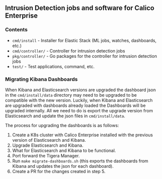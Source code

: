 ## Intrusion Detection jobs and software for Calico Enterprise

### Contents
  * `cmd/install` - Installer for Elastic Stack (ML jobs, watches, dashboards, etc.)
  * `cmd/controller/` - Controller for intrusion detection jobs
  * `pkg/controller/` - Go packages for the controller for intrusion detection jobs
  * `test/` - Test applications, command, etc.

### Migrating Kibana Dashboards
When Kibana and Elasticsearch versions are upgraded the dashboard json in the `cmd/install/data` directory may need to be upgraded to
be compatible with the new version. Luckily, when Kibana and Elasticsearch are upgraded with dashboards already loaded
the Dashboards will be upgraded internally. All we need to do is export the upgrade version from Elasticsearch and update
the json files in `cmd/install/data`.

The process for upgrading the dashboards is as follows:
  1. Create a K8s cluster with Calico Enterprise installed with the previous version of Elasticsearch and Kibana.
  2. Upgrade Elasticsearch and Kibana.
  3. What for Elasticsearch and Kibana to be functional.
  4. Port forward the Tigera Manager.
  5. Run `make migrate-dashboards.sh` (this exports the dashboards from Kibana and updates the json for each dashboard).
  6. Create a PR for the changes created in step 5.
